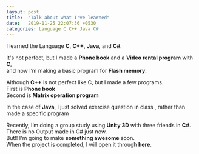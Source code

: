 ```yaml
---
layout: post
title:  "Talk about what I've learned"
date:   2019-11-25 22:07:36 +0530
categories: Language C C++ Java C#
---
```

I learned the Language **C**, **C++**, **Java**, and **C#**.<br>

It's not perfect, but I made a **Phone book** and a **Video rental program** with **C**,<br>
and now I’m making a basic program for **Flash memory**.<br>

Although **C++** is not perfect like C, but I made a few programs.<br>
First is **Phone book**<br>
Second is **Matrix operation program**<br>

In the case of **Java**,  I just solved exercise question in class , rather than made a specific program<br>

Recently, I’m doing a group study using **Unity 3D** with three friends in **C#**.<br>
There is no Output made in C# just now.<br>
But!! I'm going to make **something awesome** soon.<br>
When the project is completed, I will open it through **here**.
